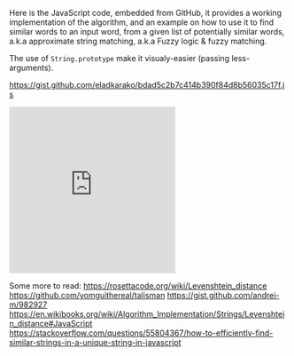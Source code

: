 Here is the JavaScript code, embedded from GitHub, 
it provides a working implementation of the algorithm, 
and an example on how to use it to find similar words to an input word, 
from a given list of potentially similar words, a.k.a approximate string matching, a.k.a Fuzzy logic &amp; fuzzy matching. 

The use of <code>String.prototype</code> make it visualy-easier (passing less-arguments).

<a href="https://gist.github.com/eladkarako/bdad5c2b7c414b390f84d8b56035c17f.js">https://gist.github.com/eladkarako/bdad5c2b7c414b390f84d8b56035c17f.js</a>

<iframe type="text/html" charset="UTF-8" loading="eager" lazyload="off" importance="high"
  src="https://icompile.eladkarako.com/_resources/embed_gist.html?gistuser=eladkarako&gistid=bdad5c2b7c414b390f84d8b56035c17f&origin=https%3A%2F%2Ficompile.eladkarako.com&contenteditable=true" 
  referrerpolicy="no-referrer" sandbox="allow-same-origin allow-scripts allow-top-navigation" 
  seamless="false" frameborder="0" marginheight="0" marginwidth="0" scrolling="auto" 
  style="height:300px;"
></iframe>

Some more to read:
<a href="https://rosettacode.org/wiki/Levenshtein_distance">https://rosettacode.org/wiki/Levenshtein_distance</a>
<a href="https://github.com/yomguithereal/talisman">https://github.com/yomguithereal/talisman</a>
<a href="https://gist.github.com/andrei-m/982927">https://gist.github.com/andrei-m/982927</a>
<a href="https://en.wikibooks.org/wiki/Algorithm_Implementation/Strings/Levenshtein_distance#JavaScript">https://en.wikibooks.org/wiki/Algorithm_Implementation/Strings/Levenshtein_distance#JavaScript</a>
<a href="https://stackoverflow.com/questions/55804367/how-to-efficiently-find-similar-strings-in-a-unique-string-in-javascript">https://stackoverflow.com/questions/55804367/how-to-efficiently-find-similar-strings-in-a-unique-string-in-javascript</a>
